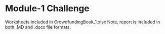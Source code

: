 # Module-1 Challenge

Worksheets included in CrowdfundingBook_1.xlsx
Note, report is included in both .MD and .docx file formats.
